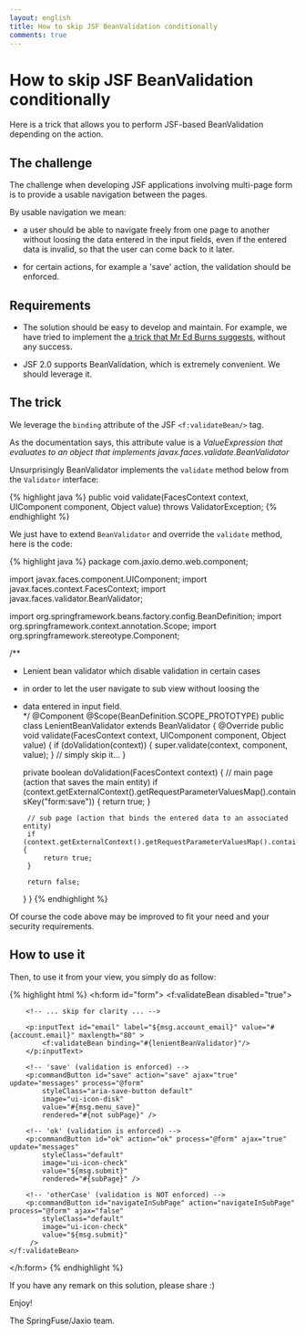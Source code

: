 ```yaml
---
layout: english
title: How to skip JSF BeanValidation conditionally
comments: true
---
```


# How to skip JSF BeanValidation conditionally 

Here is a trick that allows you to perform JSF-based BeanValidation depending on the action.

## The challenge

The challenge when developing JSF applications involving multi-page form is to provide a usable navigation between the pages.

By usable navigation we mean:

* a user should be able to navigate freely from one page to another without loosing the data entered in the input fields, even if the entered data is invalid, so that the user can come back to it later.

* for certain actions, for example a 'save' action, the validation should be enforced.

## Requirements

* The solution should be easy to develop and maintain. For example, we have tried to implement the <a href="http://www.coderanch.com/t/481100/JSF/java/Saving-form-without-validation"> a trick that Mr Ed Burns suggests</a>, without any success.

* JSF 2.0 supports BeanValidation, which is extremely convenient. We should leverage it.

## The trick

We leverage the `binding` attribute of the JSF `<f:validateBean/>` tag.

As the documentation says, this attribute value is a <cite>ValueExpression that evaluates to an object that implements javax.faces.validate.BeanValidator</cite>

Unsurprisingly BeanValidator implements the `validate` method below from the `Validator` interface: 

{% highlight java %}
    public void validate(FacesContext context,
                         UIComponent component,
                         Object value) throws ValidatorException;
{% endhighlight %}

We just have to extend `BeanValidator` and override the `validate` method, here is the code:

{% highlight java %}
package com.jaxio.demo.web.component;

import javax.faces.component.UIComponent;
import javax.faces.context.FacesContext;
import javax.faces.validator.BeanValidator;

import org.springframework.beans.factory.config.BeanDefinition;
import org.springframework.context.annotation.Scope;
import org.springframework.stereotype.Component;

/**
 * Lenient bean validator which disable validation in certain cases 
 * in order to let the user navigate to sub view without loosing the 
 * data entered in input field.  
 */
@Component
@Scope(BeanDefinition.SCOPE_PROTOTYPE)
public class LenientBeanValidator extends BeanValidator {
    @Override
    public void validate(FacesContext context, UIComponent component, Object value) {
        if (doValidation(context)) {
            super.validate(context, component, value);
        }
        // simply skip it...
    }

    private boolean doValidation(FacesContext context) {
        // main page (action that saves the main entity) 
        if (context.getExternalContext().getRequestParameterValuesMap().containsKey("form:save")) {
            return true;
        }

        // sub page (action that binds the entered data to an associated entity)
        if (context.getExternalContext().getRequestParameterValuesMap().containsKey("form:ok")) {
            return true;
        }

        return false;
    }
}
{% endhighlight %}
 
Of course the code above may be improved to fit your need and your security requirements.

## How to use it

Then, to use it from your view, you simply do as follow:

{% highlight html %}
  <h:form id="form">
  	<f:validateBean disabled="true"> 
  	
    	<!-- ... skip for clarity ... -->
    	
		<p:inputText id="email" label="${msg.account_email}" value="#{account.email}" maxlength="80" >
    		<f:validateBean binding="#{lenientBeanValidator}"/>
    	</p:inputText>
    
        <!-- 'save' (validation is enforced) -->
		<p:commandButton id="save" action="save" ajax="true" update="messages" process="@form"
			styleClass="aria-save-button default"
			image="ui-icon-disk"
			value="#{msg.menu_save}"
			rendered="#{not subPage}" />

        <!-- 'ok' (validation is enforced) -->
   		<p:commandButton id="ok" action="ok" process="@form" ajax="true" update="messages" 
   			styleClass="default"
   			image="ui-icon-check"
   			value="${msg.submit}"
   			rendered="#{subPage}" />    

        <!-- 'otherCase' (validation is NOT enforced) -->
   		<p:commandButton id="navigateInSubPage" action="navigateInSubPage" process="@form" ajax="false" 
   			styleClass="default"
   			image="ui-icon-check"
   			value="${msg.submit}"
   		 />    
  	</f:validateBean>
  </h:form>
{% endhighlight %}

If you have any remark on this solution, please share :)

Enjoy!

The SpringFuse/Jaxio team.